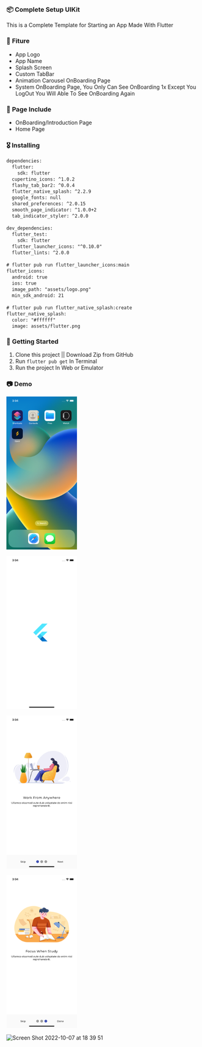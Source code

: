 ### 📦 **Complete Setup UIKit**

This is a Complete Template for Starting an App
Made With Flutter

### 🎁 **Fiture**
- App Logo
- App Name
- Splash Screen
- Custom TabBar
- Animation Carousel OnBoarding Page
- System OnBoarding Page, You Only Can See OnBoarding 1x Except You LogOut You Will Able To See OnBoarding Again

### 📄 **Page Include**
- OnBoarding/Introduction Page
- Home Page

### 🎖  **Installing**
```
dependencies:
  flutter:
    sdk: flutter
  cupertino_icons: ^1.0.2
  flashy_tab_bar2: ^0.0.4
  flutter_native_splash: ^2.2.9
  google_fonts: null
  shared_preferences: ^2.0.15
  smooth_page_indicator: ^1.0.0+2
  tab_indicator_styler: ^2.0.0

dev_dependencies:
  flutter_test:
    sdk: flutter
  flutter_launcher_icons: "^0.10.0"
  flutter_lints: ^2.0.0

# flutter pub run flutter_launcher_icons:main
flutter_icons:
  android: true
  ios: true
  image_path: "assets/logo.png"
  min_sdk_android: 21

# flutter pub run flutter_native_splash:create
flutter_native_splash:
  color: "#ffffff"
  image: assets/flutter.png
```

### 🚀 **Getting Started**
1. Clone this project || Download Zip from GitHub
2. Run `flutter pub get` In Terminal
3. Run the project In Web or Emulator

### 📷 **Demo**

<img
    src="/assets/markdown//image1.png"
    alt="Main Screen"
    title="Main Screen"
    style="display: inline-block; margin: 0 auto; width: 200; height: 400px">

<img
    src="/assets/markdown//image2.png"
    alt="Main Screen"
    title="Main Screen"
    style="display: inline-block; margin: 0 auto; width: 200; height: 400px">

<img
    src="/assets/markdown//image3.png"
    alt="Main Screen"
    title="Main Screen"
    style="display: inline-block; margin: 0 auto; width: 200; height: 400px">

<img
    src="/assets/markdown//image4.png"
    alt="Main Screen"
    title="Main Screen"
    style="display: inline-block; margin: 0 auto; width: 200; height: 400px">

![Screen Shot 2022-10-07 at 18 39 51](https://user-images.githubusercontent.com/68719199/194545815-9094d8d3-9fa6-4f39-9bb3-98bebf7581d4.png)

    
    
